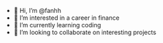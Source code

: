 - 👋 Hi, I’m @fanhh
- 👀 I’m interested in a career in finance
- 🌱 I’m currently learning coding
- 💞️ I’m looking to collaborate on interesting projects

<!---
fanhh/fanhh is a ✨ special ✨ repository because its `README.md` (this file) appears on your GitHub profile.
You can click the Preview link to take a look at your changes.
--->

